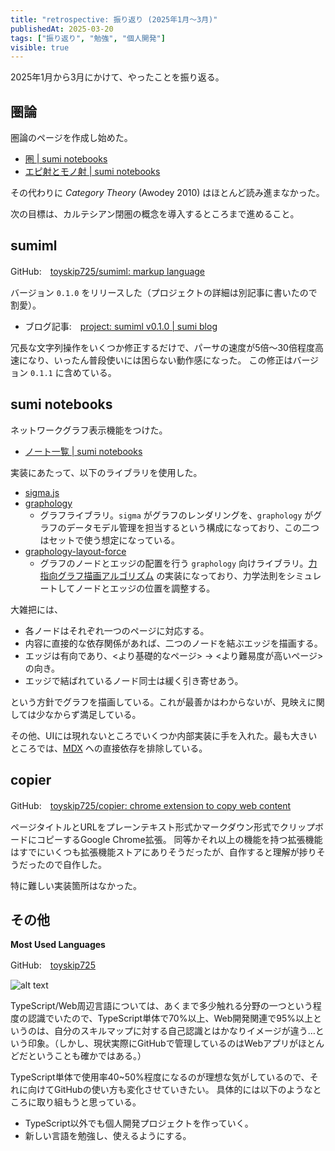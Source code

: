 ```yaml
---
title: "retrospective: 振り返り (2025年1月～3月)"
publishedAt: 2025-03-20
tags: ["振り返り", "勉強", "個人開発"]
visible: true
---
```


2025年1月から3月にかけて、やったことを振り返る。

## 圏論

圏論のページを作成し始めた。

- [圏 | sumi notebooks](https://toyskip725.github.io/notebooks/category-theory/category/)
- [エピ射とモノ射 | sumi notebooks](https://toyskip725.github.io/notebooks/category-theory/epis-and-monos/)

その代わりに *Category Theory* (Awodey 2010) はほとんど読み進まなかった。

次の目標は、カルテシアン閉圏の概念を導入するところまで進めること。

## sumiml

GitHub:　[toyskip725/sumiml: markup language](https://github.com/toyskip725/sumiml)

バージョン `0.1.0` をリリースした（プロジェクトの詳細は別記事に書いたので割愛）。

- ブログ記事:　[project: sumiml v0.1.0 | sumi blog](https://toyskip725.github.io/blog/post/2025-01-19/)

冗長な文字列操作をいくつか修正するだけで、パーサの速度が5倍～30倍程度高速になり、いったん普段使いには困らない動作感になった。
この修正はバージョン `0.1.1` に含めている。


## sumi notebooks

ネットワークグラフ表示機能をつけた。

- [ノート一覧 | sumi notebooks](https://toyskip725.github.io/notebooks/posts/)

実装にあたって、以下のライブラリを使用した。
- [sigma.js](https://www.sigmajs.org/)
- [graphology](https://graphology.github.io/)
  - グラフライブラリ。`sigma` がグラフのレンダリングを、`graphology` がグラフのデータモデル管理を担当するという構成になっており、この二つはセットで使う想定になっている。
- [graphology-layout-force](https://graphology.github.io/standard-library/layout-force.html)
  - グラフのノードとエッジの配置を行う `graphology` 向けライブラリ。[力指向グラフ描画アルゴリズム](https://en.wikipedia.org/wiki/Force-directed_graph_drawing) の実装になっており、力学法則をシミュレートしてノードとエッジの位置を調整する。

大雑把には、

- 各ノードはそれぞれ一つのページに対応する。
- 内容に直接的な依存関係があれば、二つのノードを結ぶエッジを描画する。
- エッジは有向であり、<より基礎的なページ> → <より難易度が高いページ> の向き。
- エッジで結ばれているノード同士は緩く引き寄せあう。

という方針でグラフを描画している。これが最善かはわからないが、見映えに関しては少なからず満足している。


その他、UIには現れないところでいくつか内部実装に手を入れた。最も大きいところでは、[MDX](https://mdxjs.com/) への直接依存を排除している。

## copier

GitHub:　[toyskip725/copier: chrome extension to copy web content](https://github.com/toyskip725/copier)

ページタイトルとURLをプレーンテキスト形式かマークダウン形式でクリップボードにコピーするGoogle Chrome拡張。
同等かそれ以上の機能を持つ拡張機能はすでにいくつも拡張機能ストアにありそうだったが、自作すると理解が捗りそうだったので自作した。

特に難しい実装箇所はなかった。


## その他

**Most Used Languages**

GitHub:　[toyskip725](https://github.com/toyskip725)

![alt text](/post/2025-03-20/1.svg)

TypeScript/Web周辺言語については、あくまで多少触れる分野の一つという程度の認識でいたので、TypeScript単体で70%以上、Web開発関連で95%以上というのは、自分のスキルマップに対する自己認識とはかなりイメージが違う…という印象。（しかし、現状実際にGitHubで管理しているのはWebアプリがほとんどだということも確かではある。）

TypeScript単体で使用率40~50%程度になるのが理想な気がしているので、それに向けてGitHubの使い方も変化させていきたい。
具体的には以下のようなところに取り組もうと思っている。
- TypeScript以外でも個人開発プロジェクトを作っていく。
- 新しい言語を勉強し、使えるようにする。
